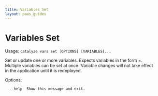 ```yaml
---
title: Variables Set
layout: paas_guides
---
```


# Variables Set

Usage: `catalyze vars set [OPTIONS] [VARIABLES]...`

  Set or update one or more variables. Expects variables in the form
  <key>=<value>. Multiple variables can be set at once. Variable changes
  will not take effect in the application until it is redeployed.

Options:

```
  --help  Show this message and exit.
```
